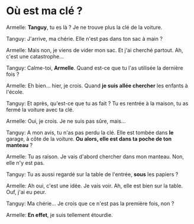 # Où est ma clé ?

Armelle: **Tanguy**, tu es là ? Je ne trouve plus la clé de la voiture.

Tanguy: J'arrive, ma chérie. Elle n'est pas dans ton sac à main ?

Armelle: Mais non, je viens de vider mon sac. Et j'ai cherché partout. Ah, c'est une catastrophe...

Tanguy: Calme-toi, **Armelle**. Quand est-ce que tu l'as utilisée la dernière fois ?

Armelle: Eh bien... hier, je crois. Quand **je suis allée chercher** les enfants à l'école.

Tanguy: Et après, qu'est-ce que tu as fait ? Tu es rentrée à la maison, tu as fermé la voiture avec ta clé.

Armelle: Oui, je crois. Je ne suis pas sûre, mais...

Tanguy: A mon avis, tu n'as pas perdu la clé. Elle est tombée dans **le** garage, à côte de la voiture. **Ou alors, elle est dans ta poche de ton manteau** ?

Armelle: Tu as raison. Je vais d'abord chercher dans mon manteau. Non, elle n'y est pas.

Tanguy: Tu as aussi regardé sur la table de l'entrée, **sous** les papiers ?

Armelle: Ah oui, c'est une idée. Je vais voir. Ah, elle est bien sur la table. Ouf, j'ai eu peur.

Tanguy: Ma chérie... Je crois que ce n'est pas la première fois, non ?

Armelle: **En effet**, je suis tellement étourdie.
